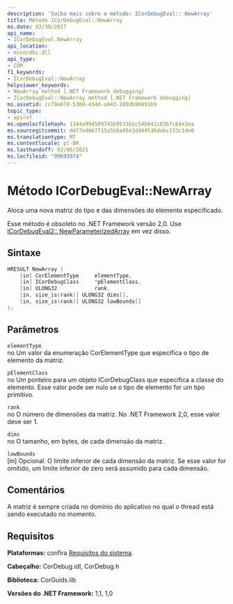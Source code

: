 ```yaml
---
description: 'Saiba mais sobre o método: ICorDebugEval:: NewArray'
title: Método ICorDebugEval::NewArray
ms.date: 03/30/2017
api_name:
- ICorDebugEval.NewArray
api_location:
- mscordbi.dll
api_type:
- COM
f1_keywords:
- ICorDebugEval::NewArray
helpviewer_keywords:
- NewArray method [.NET Framework debugging]
- ICorDebugEval::NewArray method [.NET Framework debugging]
ms.assetid: cc79a67d-5368-434d-a943-209db90491b9
topic_type:
- apiref
ms.openlocfilehash: 1344a99450974369533b1c54b641c036fc64e3ea
ms.sourcegitcommit: ddf7edb67715a5b9a45e3dd44536dabc153c1de0
ms.translationtype: MT
ms.contentlocale: pt-BR
ms.lasthandoff: 02/06/2021
ms.locfileid: "99693974"
---
```

# <a name="icordebugevalnewarray-method"></a>Método ICorDebugEval::NewArray

Aloca uma nova matriz do tipo e das dimensões do elemento especificado.  
  
 Esse método é obsoleto no .NET Framework versão 2,0. Use [ICorDebugEval2:: NewParameterizedArray](icordebugeval2-newparameterizedarray-method.md) em vez disso.  
  
## <a name="syntax"></a>Sintaxe  
  
```cpp  
HRESULT NewArray (  
    [in] CorElementType     elementType,  
    [in] ICorDebugClass     *pElementClass,  
    [in] ULONG32            rank,  
    [in, size_is(rank)] ULONG32 dims[],  
    [in, size_is(rank)] ULONG32 lowBounds[]  
);  
```  
  
## <a name="parameters"></a>Parâmetros  

 `elementType`  
 no Um valor da enumeração CorElementType que especifica o tipo de elemento da matriz.  
  
 `pElementClass`  
 no Um ponteiro para um objeto ICorDebugClass que especifica a classe do elemento. Esse valor pode ser nulo se o tipo de elemento for um tipo primitivo.  
  
 `rank`  
 no O número de dimensões da matriz. No .NET Framework 2,0, esse valor deve ser 1.  
  
 `dims`  
 no O tamanho, em bytes, de cada dimensão da matriz.  
  
 `lowBounds`  
 [in] Opcional. O limite inferior de cada dimensão da matriz. Se esse valor for omitido, um limite inferior de zero será assumido para cada dimensão.  
  
## <a name="remarks"></a>Comentários  

 A matriz é sempre criada no domínio do aplicativo no qual o thread está sendo executado no momento.  
  
## <a name="requirements"></a>Requisitos  

 **Plataformas:** confira [Requisitos do sistema](../../get-started/system-requirements.md).  
  
 **Cabeçalho:** CorDebug.idl, CorDebug.h  
  
 **Biblioteca:** CorGuids.lib  
  
 **Versões do .NET Framework:** 1,1, 1,0
